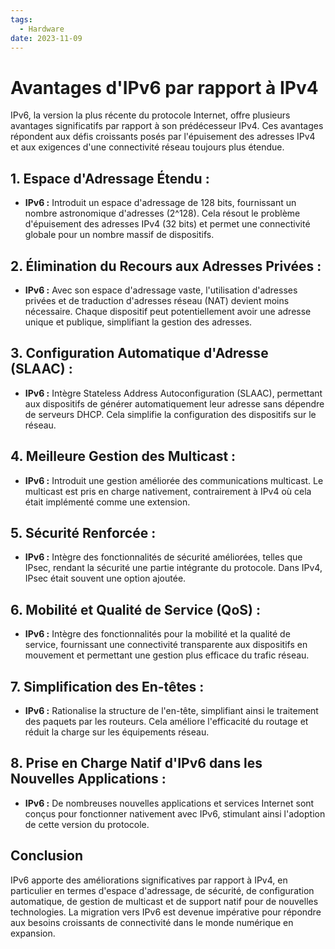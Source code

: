 ```yaml
---
tags:
  - Hardware
date: 2023-11-09
---
```

# Avantages d'IPv6 par rapport à IPv4

IPv6, la version la plus récente du protocole Internet, offre plusieurs avantages significatifs par rapport à son prédécesseur IPv4. Ces avantages répondent aux défis croissants posés par l'épuisement des adresses IPv4 et aux exigences d'une connectivité réseau toujours plus étendue.

## 1. **Espace d'Adressage Étendu :**
   - **IPv6 :** Introduit un espace d'adressage de 128 bits, fournissant un nombre astronomique d'adresses (2^128). Cela résout le problème d'épuisement des adresses IPv4 (32 bits) et permet une connectivité globale pour un nombre massif de dispositifs.

## 2. **Élimination du Recours aux Adresses Privées :**
   - **IPv6 :** Avec son espace d'adressage vaste, l'utilisation d'adresses privées et de traduction d'adresses réseau (NAT) devient moins nécessaire. Chaque dispositif peut potentiellement avoir une adresse unique et publique, simplifiant la gestion des adresses.

## 3. **Configuration Automatique d'Adresse (SLAAC) :**
   - **IPv6 :** Intègre Stateless Address Autoconfiguration (SLAAC), permettant aux dispositifs de générer automatiquement leur adresse sans dépendre de serveurs DHCP. Cela simplifie la configuration des dispositifs sur le réseau.

## 4. **Meilleure Gestion des Multicast :**
   - **IPv6 :** Introduit une gestion améliorée des communications multicast. Le multicast est pris en charge nativement, contrairement à IPv4 où cela était implémenté comme une extension.

## 5. **Sécurité Renforcée :**
   - **IPv6 :** Intègre des fonctionnalités de sécurité améliorées, telles que IPsec, rendant la sécurité une partie intégrante du protocole. Dans IPv4, IPsec était souvent une option ajoutée.

## 6. **Mobilité et Qualité de Service (QoS) :**
   - **IPv6 :** Intègre des fonctionnalités pour la mobilité et la qualité de service, fournissant une connectivité transparente aux dispositifs en mouvement et permettant une gestion plus efficace du trafic réseau.

## 7. **Simplification des En-têtes :**
   - **IPv6 :** Rationalise la structure de l'en-tête, simplifiant ainsi le traitement des paquets par les routeurs. Cela améliore l'efficacité du routage et réduit la charge sur les équipements réseau.

## 8. **Prise en Charge Natif d'IPv6 dans les Nouvelles Applications :**
   - **IPv6 :** De nombreuses nouvelles applications et services Internet sont conçus pour fonctionner nativement avec IPv6, stimulant ainsi l'adoption de cette version du protocole.

## Conclusion

IPv6 apporte des améliorations significatives par rapport à IPv4, en particulier en termes d'espace d'adressage, de sécurité, de configuration automatique, de gestion de multicast et de support natif pour de nouvelles technologies. La migration vers IPv6 est devenue impérative pour répondre aux besoins croissants de connectivité dans le monde numérique en expansion.